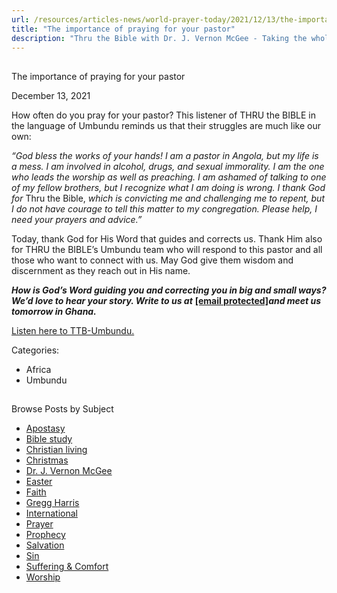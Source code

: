 ```yaml
---
url: /resources/articles-news/world-prayer-today/2021/12/13/the-importance-of-praying-for-your-pastor
title: "The importance of praying for your pastor"
description: "Thru the Bible with Dr. J. Vernon McGee - Taking the whole Word to the whole world"
---
```







## 
 The importance of praying for your pastor


December 13, 2021
![]()




How often do you pray for your pastor? This listener of THRU the BIBLE in the language of Umbundu reminds us that their struggles are much like our own:

*“God bless the works of your hands! I am a pastor in Angola, but my life is a mess. I am involved in alcohol, drugs, and sexual immorality. I am the one who leads the worship as well as preaching. I am ashamed of talking to one of my fellow brothers, but I recognize what I am doing is wrong. I thank God for* Thru the Bible, *which is convicting me and challenging me to repent, but I do not have courage to tell this matter to my congregation. Please help, I need your prayers and advice.”*

Today, thank God for His Word that guides and corrects us. Thank Him also for THRU the BIBLE’s Umbundu team who will respond to this pastor and all those who want to connect with us. May God give them wisdom and discernment as they reach out in His name.

***How is God’s Word guiding you and correcting you in big and small ways? We’d love to hear your story. Write to us at*** [**[email protected]**](/cdn-cgi/l/email-protection#7a383338363f382f293a2e2e385415081d)***and meet us tomorrow in Ghana.***

[Listen here to TTB-Umbundu.](https://ttb.twr.org/home/day,0441/language,UMB)



Categories: 


* Africa
* Umbundu









## 
 Browse Posts by Subject


* [Apostasy](/resources/articles-news/-in-tags/tags/Apostasy)
* [Bible study](/resources/articles-news/-in-tags/tags/Bible-study)
* [Christian living](/resources/articles-news/-in-tags/tags/Christian-living)
* [Christmas](/resources/articles-news/-in-tags/tags/Christmas)
* [Dr. J. Vernon McGee](/resources/articles-news/-in-tags/tags/Dr-J-Vernon-McGee)
* [Easter](/resources/articles-news/-in-tags/tags/easter)
* [Faith](/resources/articles-news/-in-tags/tags/Faith)
* [Gregg Harris](/resources/articles-news/-in-tags/tags/Gregg-Harris)
* [International](/resources/articles-news/-in-tags/tags/International)
* [Prayer](/resources/articles-news/-in-tags/tags/prayer)
* [Prophecy](/resources/articles-news/-in-tags/tags/Prophecy)
* [Salvation](/resources/articles-news/-in-tags/tags/Salvation)
* [Sin](/resources/articles-news/-in-tags/tags/sin)
* [Suffering & Comfort](/resources/articles-news/-in-tags/tags/Suffering-Comfort)
* [Worship](/resources/articles-news/-in-tags/tags/worship)






